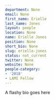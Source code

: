 ```yaml
---
department: None
email: None
first_name: Erielle
last_name: Jones
layout: people
location: None
name: Erielle Jones
position: None
short_bio: None
slug: erielle-jones
status: not_current
twitter: None
website: None
people-category:
- '2018'
- LAMI Fellow
---
```

A flashy bio goes here
